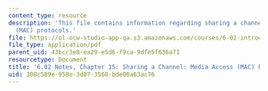 ```yaml
---
content_type: resource
description: 'This file contains information regarding sharing a channel: media access
  (MAC) protocols.'
file: https://ol-ocw-studio-app-qa.s3.amazonaws.com/courses/6-02-introduction-to-eecs-ii-digital-communication-systems-fall-2012/308c589e958e3d073568bde00a63ac76_MIT6_02F12_chap15.pdf
file_type: application/pdf
parent_uid: 43bcc3e8-ea29-e5d6-f9ca-9dfe5f636a71
resourcetype: Document
title: '6.02 Notes, Chapter 15: Sharing a Channel: Media Access (MAC) Protocols'
uid: 308c589e-958e-3d07-3568-bde00a63ac76
---
```

